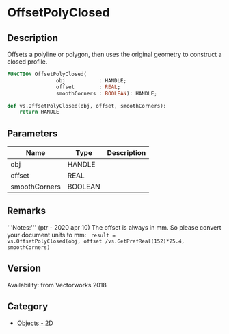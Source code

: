 # OffsetPolyClosed

## Description
Offsets a polyline or polygon, then uses the original geometry to construct a closed profile.

```pascal
FUNCTION OffsetPolyClosed(
				obj           : HANDLE;
				offset        : REAL;
				smoothCorners : BOOLEAN): HANDLE;
```

```python
def vs.OffsetPolyClosed(obj, offset, smoothCorners):
    return HANDLE
```

## Parameters
|Name|Type|Description|
|---|---|---|
|obj|HANDLE|   |
|offset|REAL|   |
|smoothCorners|BOOLEAN|   |

## Remarks
'''Notes:''' (ptr - 2020 apr 10)
The offset is always in mm. So please convert your document units to mm:
<code lang="py">
result = vs.OffsetPolyClosed(obj, offset /vs.GetPrefReal(152)*25.4, smoothCorners)
</code>

## Version
Availability: from Vectorworks 2018

## Category
* [Objects - 2D](../Categories/Objects%20-%202D.md)
